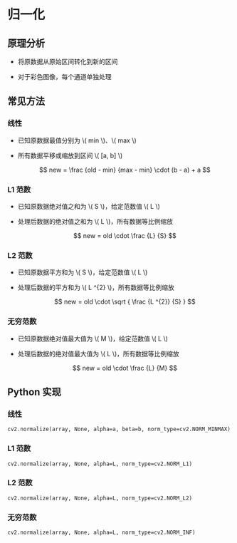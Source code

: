 <script type="text/javascript" src="http://cdn.mathjax.org/mathjax/latest/MathJax.js?config=default"></script>

# 归一化

## 原理分析

- 将原数据从原始区间转化到新的区间

- 对于彩色图像，每个通道单独处理

## 常见方法

### 线性

- 已知原数据最值分别为 \\( min \\)、\\( max \\)

- 所有数据平移或缩放到区间 \\( [a, b] \\)
	
	$$ new = \frac {old - min} {max - min} \cdot (b - a) + a $$

### L1 范数

- 已知原数据绝对值之和为 \\( S \\)，给定范数值 \\( L \\)

- 处理后数据的绝对值之和为 \\( L \\)，所有数据等比例缩放

	$$ new = old \cdot \frac {L} {S} $$
	
### L2 范数

- 已知原数据平方和为 \\( S \\)，给定范数值 \\( L \\)

- 处理后数据的平方和为 \\( L ^{2} \\)，所有数据等比例缩放

	$$ new = old \cdot \sqrt { \frac {L ^{2}} {S} } $$

### 无穷范数

- 已知原数据绝对值最大值为 \\( M \\)，给定范数值 \\( L \\)

- 处理后数据的绝对值最大值为 \\( L \\)，所有数据等比例缩放

	$$ new = old \cdot \frac {L} {M} $$

## Python 实现

### 线性

```
cv2.normalize(array, None, alpha=a, beta=b, norm_type=cv2.NORM_MINMAX)
```

### L1 范数

```
cv2.normalize(array, None, alpha=L, norm_type=cv2.NORM_L1)
```

### L2 范数

```
cv2.normalize(array, None, alpha=L, norm_type=cv2.NORM_L2)
```
	
### 无穷范数

```
cv2.normalize(array, None, alpha=L, norm_type=cv2.NORM_INF)
```